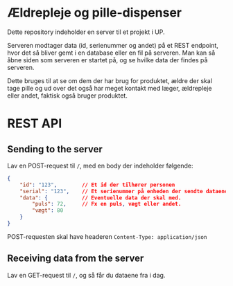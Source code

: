 # Ældrepleje og pille-dispenser
Dette repository indeholder en server til et projekt i UP.

Serveren modtager data (id, serienummer og andet) på et REST endpoint, hvor det så bliver gemt i en database eller en fil på serveren. Man kan så åbne siden som serveren er startet på, og se hvilke data der findes på serveren.

Dette bruges til at se om dem der har brug for produktet, ældre der skal tage pille og ud over det også har meget kontakt med læger, ældrepleje eller andet, faktisk også bruger produktet.

# REST API
## Sending to the server
Lav en POST-request til `/`, med en body der indeholder følgende: 
```json
{
    "id": "123",        // Et id der tilhører personen
    "serial": "123",    // Et serienummer på enheden der sendte dataene.
    "data": {           // Eventuelle data der skal med.
        "puls": 72,     // Fx en puls, vægt eller andet.
        "vægt": 80
    }
}
```
POST-requesten skal have headeren `Content-Type: application/json`

## Receiving data from the server
Lav en GET-request til `/`, og så får du dataene fra i dag.